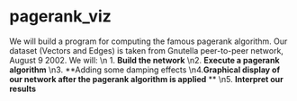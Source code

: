 # pagerank_viz
We will build a program for computing the famous pagerank algorithm. Our dataset (Vectors and Edges) is taken from Gnutella peer-to-peer network, August 9 2002. We will: \n 1. **Build the network** \n2. **Execute a pagerank algorithm** \n3. **Adding some damping effects \n4.**Graphical display of our network after the pagerank algorithm is applied** ** \n5. **Interpret our results**
